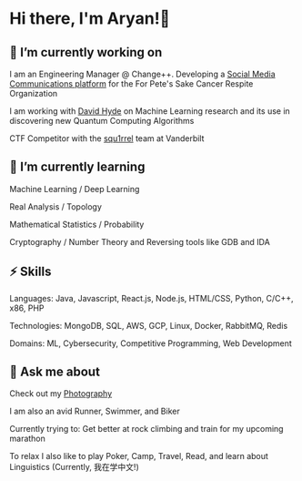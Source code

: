 # Hi there, I'm Aryan!👋

## 🔭 I’m currently working on 

I am an Engineering Manager @ Change++. Developing a [Social Media Communications platform](https://github.com/ChangePlusPlusVandy/ForPetesSakeCancerRespite) for the For Pete's Sake Cancer Respite Organization

I am working with [David Hyde](https://dabh.io/) on Machine Learning research and its use in discovering new Quantum Computing Algorithms

CTF Competitor with the [squ1rrel](https://squ1rrel.dev/) team at Vanderbilt

## 🌱 I’m currently learning 

Machine Learning / Deep Learning

Real Analysis / Topology

Mathematical Statistics / Probability 

Cryptography / Number Theory and Reversing tools like GDB and IDA


## ⚡ Skills

Languages: Java, Javascript, React.js, Node.js, HTML/CSS, Python, C/C++, x86, PHP

Technologies: MongoDB, SQL, AWS, GCP, Linux, Docker, RabbitMQ, Redis

Domains: ML, Cybersecurity, Competitive Programming, Web Development

## 💬 Ask me about 

Check out my [Photography](https://www.flickr.com/photos/186385391@N03/)

I am also an avid Runner, Swimmer, and Biker

Currently trying to: Get better at rock climbing and train for my upcoming marathon

To relax I also like to play Poker, Camp, Travel, Read, and learn about Linguistics (Currently, 我在学中文!)
